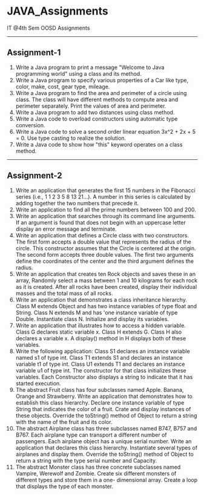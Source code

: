 # JAVA_Assignments
IT @4th Sem OOSD Assignments
<hr>

## Assignment-1
1. Write a Java program to print a message "Welcome to Java programming world" using a class and its method.
2. Write a Java program to specify various properties of a Car like type, color, make, cost, gear type, mileage.
3. Write a Java program to find the area and perimeter of a circle using class. The class will have different methods to compute area and perimeter separately. Print the values of area and perimeter.
4. Write a Java program to add two distances using class method.
5. Write a Java code to overload constructors using automatic type conversion.
6. Write a Java code to solve a second order linear equation 3x^2 + 2x + 5 = 0. Use type casting to realize the solution.
7. Write a Java code to show how "this" keyword operates on a class method.
<hr>

## Assignment-2
1. Write an application that generates the first 15 numbers in the Fibonacci series (i.e., 1 1 2 3 5 8 13 21...). A number in this series is   calculated by adding together the two numbers that precede it.
2. Write an application to find all the prime numbers between 100 and 200.
3. Write an application that searches through its command line arguments. If an argument is found that does not begin with an uppercase letter display an error message and terminate.
4. Write an application that defines a Circle class with two constructors. The first form accepts a double value that represents the radius of the circle. This constructor assumes that the Circle is centered at the origin. The second form accepts three double values. The first two arguments define the coordinates of the center and the third argument defines the radius.
5. Write an application that creates ten Rock objects and saves these in an array, Randomly select a mass between 1 and 10 kilograms for each rock as it is created. After all rocks have been created, display their individual masses and the total mass of all rocks.
6. Write an application that demonstrates a class inheritance hierarchy. Class M extends Object and has two instance variables of type float and String. Class N extends M and has 'one instance variable of type Double. Instantiate class N. Initialize and display its variables.
7. Write an application that illustrates how to access a hidden variable. Class G declares static variable x. Class H extends G. Class H also declares a variable x. A display() method in H displays both of these variables.
8. Write the following application: Class S1 declares an instance variable named s1 of type int. Class T1 extends S1 and declares an instance variable t1 of type int. Class U1 extends T1 and declares an instance variable u1 of type int. The constructor for that class initializes these variables. Each Constructor also displays a string to indicate that it has started execution.
9. The abstract Fruit class has four subclasses named Apple. Banana, Orange and Strawberry. Write an application that demonstrates how to establish this class hierarchy. Declare one instance variable of type String that indicates the color of a fruit. Crate and display instances of these objects. Override the toString() method of Object to return a string with the name of the fruit and its color.
10. The abstract Airplane class has three subclasses named B747, B757 and B767. Each airplane type can transport a different number of passengers. Each airplane object has a unique serial number. Write an application that declares this class hierarchy. Instantiate several types of airplanes and display them. Override the toString() method of Object to return a string with the type serial number and Capacity.
11. The abstract Monster class has three concrete subclasses named Vampire, Werewolf and Zombie. Create six different monsters of different types and store them in a one- dimensional array. Create a loop that displays the type of each monster.
